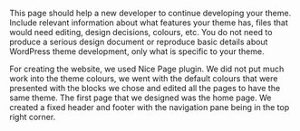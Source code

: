 This page should help a new developer to continue developing your theme. Include relevant information about what features your theme has, files that would need editing, design decisions, colours, etc. You do not need to produce a serious design document or reproduce basic details about WordPress theme development, only what is specific to your theme.

For creating the website, we used Nice Page plugin. We did not put much work into the theme colours, we went with the default colours that were presented with the blocks we chose and edited all the pages to have the same theme. The first page that we designed was the home page. We created a fixed header and footer with the navigation pane being in the top right corner.
